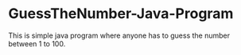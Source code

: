 # GuessTheNumber-Java-Program
This is simple java program where anyone has to guess the number between 1 to 100.
